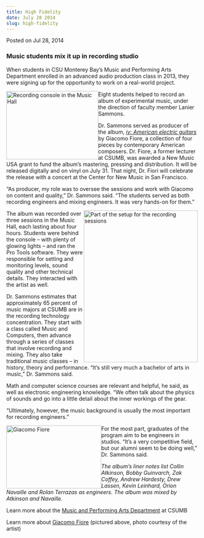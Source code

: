 ```yaml
---
title: High Fidelity
date: July 28 2014
slug: high-fidelity
---
```


 



<span class="date">Posted on Jul 28, 2014    </span>
<h3>Music students mix it up in recording studio</h3>
<p>When students in CSU Monterey Bay&#x2019;s Music and Performing Arts
Department enrolled in an advanced audio production class in 2013,
they were signing up for the opportunity to work on a real-world
project.</p>
<p><img alt="Recording console in the Music Hall" src="https://news.csumb.edu/sites/default/files/65/attachments/news/images/recording_console.png" style="width:242px; height:180px; float:left">Eight students
helped to record an album of experimental music, under the
direction of faculty member Lanier Sammons.</img></p>
<p>Dr. Sammons served as producer of the album, <a href="https://www.giacomofiore.com/#iv-american-electric-guitars" rel="nofollow"><em>iv: American electric guitars</em></a> by Giacomo
Fiore, a collection of four pieces by contemporary American
composers. Dr. Fiore, a former lecturer at CSUMB, was awarded a New
Music USA grant to fund the album&#x2019;s mastering, pressing and
distribution. It will be released digitally and on vinyl on July
31. That night, Dr. Fiori will celebrate the release with a concert
at the Center for New Music in San Francisco.</p>
<p>&#x201C;As producer, my role was to oversee the sessions and work with
Giacomo on content and quality,&#x201D; Dr. Sammons said. &#x201C;The students
served as both recording engineers and mixing engineers. It was
very hands-on for them.&#x201D;</p>
<p><img alt="Part of the setup for the recording sessions" src="https://news.csumb.edu/sites/default/files/65/attachments/news/images/from_the_session.jpeg" style="float:right; width:300px; height:400px">The album was
recorded over three sessions in the Music Hall, each lasting about
four hours. Students were behind the console &#x2013; with plenty of
glowing lights &#x2013; and ran the Pro Tools software. They were
responsible for setting and monitoring levels, sound quality and
other technical details. They interacted with the artist as
well.</img></p>
<p>Dr. Sammons estimates that approximately 65 percent of music
majors at CSUMB are in the recording technology concentration. They
start with a class called Music and Computers, then advance through
a series of classes that involve recording and mixing. They also
take traditional music classes &#x2013; in history, theory and
performance. &#x201C;It&#x2019;s still very much a bachelor of arts in music,&#x201D;
Dr. Sammons said.</p>
<p>Math and computer science courses are relevant and helpful, he
said, as well as electronic engineering knowledge. &#x201C;We often talk
about the physics of sounds and go into a little detail about the
inner workings of the gear.</p>
<p>&#x201C;Ultimately, however, the music background is usually the most
important for recording engineers.&#x201D;</p>
<p><img alt="Giacomo Fiore" src="https://news.csumb.edu/sites/default/files/65/attachments/news/images/giacomo_fiore.jpg" style="float:left; width:250px; height:166px">For the most part,
graduates of the program aim to be engineers in studios. &#x201C;It&#x2019;s a
very competitive field, but our alumni seem to be doing well,&#x201D; Dr.
Sammons said.</img></p>
<p><em>The album&#x2019;s liner notes list Collin Atkinson, Bobby
Guinvarch, Zak Coffey, Andrew Hardesty, Drew Lassen, Kevin
Leinhard, Orion Navaille and Rolan Terrazas as engineers. The album
was mixed by Atkinson and Navaille.</em></p>
<p>Learn more about the <a href="https://music.csumb.edu" rel="nofollow">Music and Performing Arts Department</a> at CSUMB</p>
<p>Learn more about <a href="https://www.giacomofiore.com" rel="nofollow">Giacomo Fiore</a>&#xA0;(pictured above, photo courtesy
of the artist)</p>
<p><br>
<br>
<br>
&#xA0;</br></br></br></p>





```
